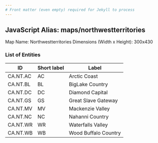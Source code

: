 ```yaml
---
# Front matter (even empty) required for Jekyll to process
---
```


## JavaScript Alias: maps/northwestterritories

Map Name: Northwestterritories
Dimensions (Width x Height): 300x430





### List of Entities

ID | Short label | Label
---|---|---|
CA.NT.AC|AC|Arctic Coast
CA.NT.BL|BL|BigLake Country
CA.NT.DC|DC|Diamond Capital
CA.NT.GS|GS|Great Slave Gateway
CA.NT.MV|MV|Mackenzie Valley
CA.NT.NC|NC|Nahanni Country
CA.NT.WR|WR|Waterfalls Valley
CA.NT.WB|WB|Wood Buffalo Country

